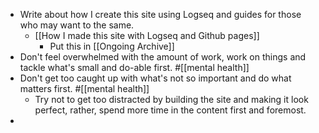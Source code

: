 - Write about how I create this site using Logseq and guides for those who may want to the same.
	- [[How I made this site with Logseq and Github pages]]
		- Put this in [[Ongoing Archive]]
- Don't feel overwhelmed with the amount of work, work on things and tackle what's small and do-able first. #[[mental health]]
- Don't get too caught up with what's not so important and do what matters first. #[[mental health]]
	- Try not to get too distracted by building the site and making it look perfect, rather, spend more time in the content first and foremost.
-
